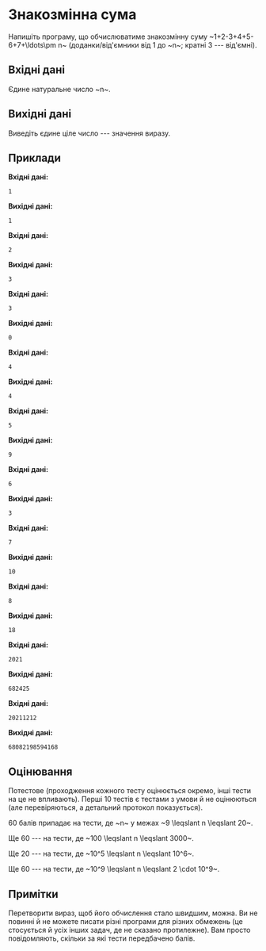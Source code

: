 ﻿# Знакозмінна сума

Напишіть програму, що обчислюватиме знакозмінну суму
~1+2-3+4+5-6+7+\ldots\pm n~
(доданки/від'ємники від 1 до ~n~; кратні 3 --- від'ємні).

## Вхідні дані
Єдине натуральне число ~n~.

## Вихідні дані
Виведіть єдине ціле число --- значення виразу.

## Приклади
**Вхідні дані:**
```
1
```

**Вихідні дані:**
```
1
```

**Вхідні дані:**
```
2
```

**Вихідні дані:**
```
3
```

**Вхідні дані:**
```
3
```

**Вихідні дані:**
```
0
```

**Вхідні дані:**
```
4
```

**Вихідні дані:**
```
4
```

**Вхідні дані:**
```
5
```

**Вихідні дані:**
```
9
```

**Вхідні дані:**
```
6
```

**Вихідні дані:**
```
3
```

**Вхідні дані:**
```
7
```

**Вихідні дані:**
```
10
```

**Вхідні дані:**
```
8
```

**Вихідні дані:**
```
18
```

**Вхідні дані:**
```
2021
```

**Вихідні дані:**
```
682425
```

**Вхідні дані:**
```
20211212
```

**Вихідні дані:**
```
68082198594168
```

## Оцінювання
Потестове (проходження кожного тесту оцінюється окремо, інші тести на це не впливають). Перші 10 тестів є тестами з умови й не оцінюються (але перевіряються, а детальний протокол показується).

60 балів припадає на тести, де ~n~ у межах ~9 \leqslant n \leqslant 20~.

Ще 60 --- на тести, де ~100 \leqslant n \leqslant 3000~.

Ще 20 --- на тести, де ~10^5 \leqslant n \leqslant 10^6~.

Ще 60 --- на тести, де ~10^9 \leqslant n \leqslant 2 \cdot 10^9~.

## Примітки
Перетворити вираз, щоб його обчислення стало швидшим, можна.
Ви не повинні й не можете писати різні програми для різних обмежень (це стосується й усіх інших задач, де не сказано протилежне). Вам просто повідомляють, скільки за які тести передбачено балів.